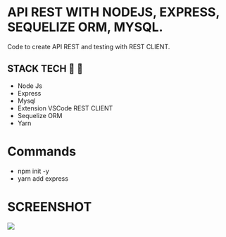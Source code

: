# API REST WITH NODEJS, EXPRESS, SEQUELIZE ORM, MYSQL.
Code to create API REST and testing with REST CLIENT.

## STACK TECH :wrench: :hammer:

* Node Js
* Express
* Mysql
* Extension VSCode REST CLIENT
* Sequelize ORM
* Yarn 

# Commands 
* npm init -y 
* yarn add express

# SCREENSHOT

![](assets/screenshot.jpg)